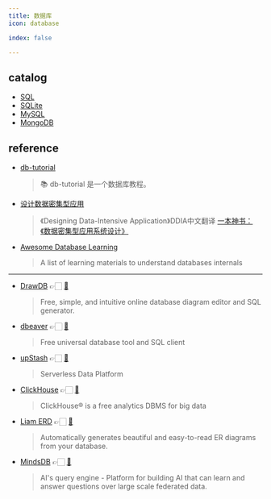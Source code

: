 ```yaml
---
title: 数据库
icon: database

index: false

---
```


<!-- more -->

## catalog

- [SQL](sql.md)
- [SQLite](sqlite.md)
- [MySQL](mysql.md)
- [MongoDB](mongodb.md)

## reference

- [db-tutorial](https://github.com/dunwu/db-tutorial)
    > 📚 db-tutorial 是一个数据库教程。
- [设计数据密集型应用](https://github.com/Vonng/ddia)
    > 《Designing Data-Intensive Application》DDIA中文翻译
    > [一本神书：《数据密集型应用系统设计》](https://fuxuemingzhu.cn/ddia)
- [Awesome Database Learning](https://github.com/pingcap/awesome-database-learning)
    > A list of learning materials to understand databases internals
    
------
    
- [DrawDB](https://www.drawdb.app/) 👉🏻 [🐙](https://github.com/drawdb-io/drawdb)
    > Free, simple, and intuitive online database diagram editor and SQL generator.    
- [dbeaver](https://dbeaver.io/) 👉🏻 [🐙](https://github.com/dbeaver/dbeaver)
    > Free universal database tool and SQL client    
- [upStash](https://upstash.com/) 👉🏻 [🐙](https://github.com/upstash)
    > Serverless Data Platform
- [ClickHouse](https://clickhouse.com/) 👉🏻 [🐙](https://github.com/ClickHouse)
    > ClickHouse® is a free analytics DBMS for big data
- [Liam ERD](https://liambx.com/) 👉🏻 [🐙](https://github.com/liam-hq/liam)
    > Automatically generates beautiful and easy-to-read ER diagrams from your database.
- [MindsDB](https://mindsdb.com/) 👉🏻 [🐙](https://github.com/mindsdb/mindsdb)
    > AI's query engine - Platform for building AI that can learn and answer questions over large scale federated data.